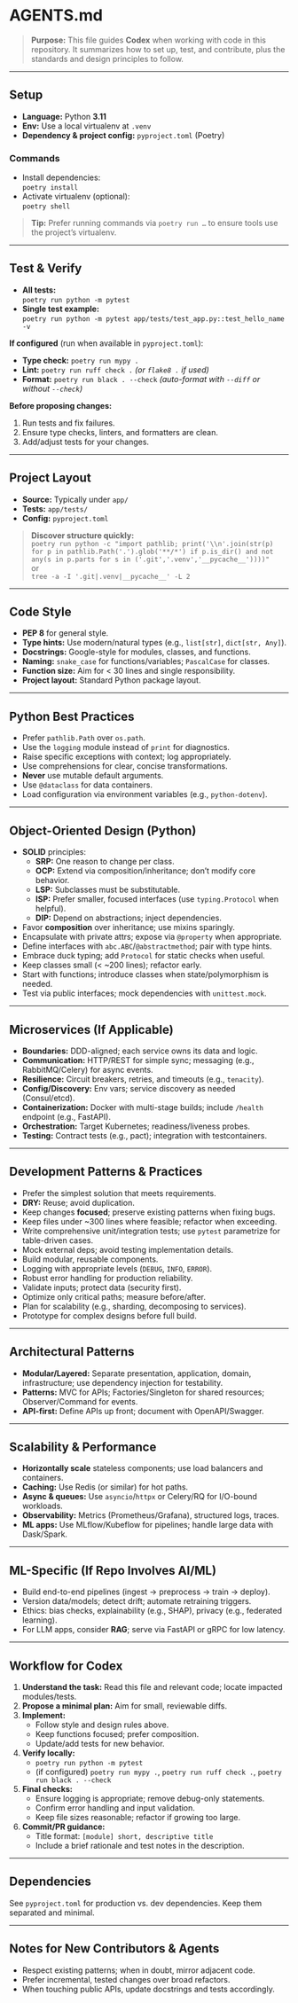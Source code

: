 # AGENTS.md

> **Purpose:** This file guides **Codex** when working with code in this repository. It summarizes how to set up, test, and contribute, plus the standards and design principles to follow.

---

## Setup

- **Language:** Python **3.11**
- **Env:** Use a local virtualenv at `.venv`
- **Dependency & project config:** `pyproject.toml` (Poetry)

### Commands

- Install dependencies:  
  `poetry install`
- Activate virtualenv (optional):  
  `poetry shell`

> **Tip:** Prefer running commands via `poetry run …` to ensure tools use the project’s virtualenv.

---

## Test & Verify

- **All tests:**  
  `poetry run python -m pytest`
- **Single test example:**  
  `poetry run python -m pytest app/tests/test_app.py::test_hello_name -v`

**If configured** (run when available in `pyproject.toml`):
- **Type check:** `poetry run mypy .`
- **Lint:** `poetry run ruff check .`  _(or `flake8 .` if used)_
- **Format:** `poetry run black . --check`  _(auto-format with `--diff` or without `--check`)_

**Before proposing changes:**
1. Run tests and fix failures.
2. Ensure type checks, linters, and formatters are clean.
3. Add/adjust tests for your changes.

---

## Project Layout

- **Source:** Typically under `app/`
- **Tests:** `app/tests/`
- **Config:** `pyproject.toml`

> **Discover structure quickly:**  
> `poetry run python -c "import pathlib; print('\\n'.join(str(p) for p in pathlib.Path('.').glob('**/*') if p.is_dir() and not any(s in p.parts for s in ('.git','.venv','__pycache__'))))"`  
> or  
> `tree -a -I '.git|.venv|__pycache__' -L 2`

---

## Code Style

- **PEP 8** for general style.
- **Type hints:** Use modern/natural types (e.g., `list[str]`, `dict[str, Any]`).
- **Docstrings:** Google-style for modules, classes, and functions.
- **Naming:** `snake_case` for functions/variables; `PascalCase` for classes.
- **Function size:** Aim for < 30 lines and single responsibility.
- **Project layout:** Standard Python package layout.

---

## Python Best Practices

- Prefer `pathlib.Path` over `os.path`.
- Use the `logging` module instead of `print` for diagnostics.
- Raise specific exceptions with context; log appropriately.
- Use comprehensions for clear, concise transformations.
- **Never** use mutable default arguments.
- Use `@dataclass` for data containers.
- Load configuration via environment variables (e.g., `python-dotenv`).

---

## Object-Oriented Design (Python)

- **SOLID** principles:
  - **SRP:** One reason to change per class.
  - **OCP:** Extend via composition/inheritance; don’t modify core behavior.
  - **LSP:** Subclasses must be substitutable.
  - **ISP:** Prefer smaller, focused interfaces (use `typing.Protocol` when helpful).
  - **DIP:** Depend on abstractions; inject dependencies.
- Favor **composition** over inheritance; use mixins sparingly.
- Encapsulate with private attrs; expose via `@property` when appropriate.
- Define interfaces with `abc.ABC`/`@abstractmethod`; pair with type hints.
- Embrace duck typing; add `Protocol` for static checks when useful.
- Keep classes small (< ~200 lines); refactor early.
- Start with functions; introduce classes when state/polymorphism is needed.
- Test via public interfaces; mock dependencies with `unittest.mock`.

---

## Microservices (If Applicable)

- **Boundaries:** DDD-aligned; each service owns its data and logic.
- **Communication:** HTTP/REST for simple sync; messaging (e.g., RabbitMQ/Celery) for async events.
- **Resilience:** Circuit breakers, retries, and timeouts (e.g., `tenacity`).
- **Config/Discovery:** Env vars; service discovery as needed (Consul/etcd).
- **Containerization:** Docker with multi-stage builds; include `/health` endpoint (e.g., FastAPI).
- **Orchestration:** Target Kubernetes; readiness/liveness probes.
- **Testing:** Contract tests (e.g., pact); integration with testcontainers.

---

## Development Patterns & Practices

- Prefer the simplest solution that meets requirements.
- **DRY:** Reuse; avoid duplication.
- Keep changes **focused**; preserve existing patterns when fixing bugs.
- Keep files under ~300 lines where feasible; refactor when exceeding.
- Write comprehensive unit/integration tests; use `pytest` parametrize for table-driven cases.
- Mock external deps; avoid testing implementation details.
- Build modular, reusable components.
- Logging with appropriate levels (`DEBUG`, `INFO`, `ERROR`).
- Robust error handling for production reliability.
- Validate inputs; protect data (security first).
- Optimize only critical paths; measure before/after.
- Plan for scalability (e.g., sharding, decomposing to services).
- Prototype for complex designs before full build.

---

## Architectural Patterns

- **Modular/Layered:** Separate presentation, application, domain, infrastructure; use dependency injection for testability.
- **Patterns:** MVC for APIs; Factories/Singleton for shared resources; Observer/Command for events.
- **API-first:** Define APIs up front; document with OpenAPI/Swagger.

---

## Scalability & Performance

- **Horizontally scale** stateless components; use load balancers and containers.
- **Caching:** Use Redis (or similar) for hot paths.
- **Async & queues:** Use `asyncio`/`httpx` or Celery/RQ for I/O-bound workloads.
- **Observability:** Metrics (Prometheus/Grafana), structured logs, traces.
- **ML apps:** Use MLflow/Kubeflow for pipelines; handle large data with Dask/Spark.

---

## ML-Specific (If Repo Involves AI/ML)

- Build end-to-end pipelines (ingest → preprocess → train → deploy).
- Version data/models; detect drift; automate retraining triggers.
- Ethics: bias checks, explainability (e.g., SHAP), privacy (e.g., federated learning).
- For LLM apps, consider **RAG**; serve via FastAPI or gRPC for low latency.

---

## Workflow for Codex

1. **Understand the task:** Read this file and relevant code; locate impacted modules/tests.
2. **Propose a minimal plan:** Aim for small, reviewable diffs.
3. **Implement:**
   - Follow style and design rules above.
   - Keep functions focused; prefer composition.
   - Update/add tests for new behavior.
4. **Verify locally:**
   - `poetry run python -m pytest`
   - (if configured) `poetry run mypy .`, `poetry run ruff check .`, `poetry run black . --check`
5. **Final checks:**
   - Ensure logging is appropriate; remove debug-only statements.
   - Confirm error handling and input validation.
   - Keep file sizes reasonable; refactor if growing too large.
6. **Commit/PR guidance:**
   - Title format: `[module] short, descriptive title`
   - Include a brief rationale and test notes in the description.

---

## Dependencies

See `pyproject.toml` for production vs. dev dependencies. Keep them separated and minimal.

---

## Notes for New Contributors & Agents

- Respect existing patterns; when in doubt, mirror adjacent code.
- Prefer incremental, tested changes over broad refactors.
- When touching public APIs, update docstrings and tests accordingly.
